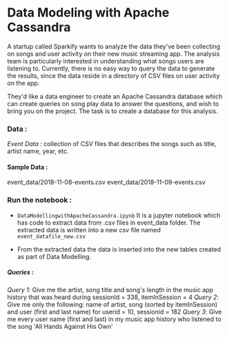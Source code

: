 # Data Modeling with Apache Cassandra

A startup called Sparkify wants to analyze the data they've been collecting on songs and user activity on their new music streaming app. The analysis team is particularly interested in understanding what songs users are listening to. Currently, there is no easy way to query the data to generate the results, since the data reside in a directory of CSV files on user activity on the app.

They'd like a data engineer to create an Apache Cassandra database which can create queries on song play data to answer the questions, and wish to bring you on the project. The task is to create a database for this analysis.

### Data :

*Event Data :* collection of CSV files that describes the songs such as title, artist name, year, etc.


#### Sample Data :

event_data/2018-11-08-events.csv
event_data/2018-11-09-events.csv

### Run the notebook :

  -  `DataModellingwithApacheCassandra.ipynb`
      It is a jupyter notebook which has code to extract data from .csv files in event_data folder. The extracted data is written into a new csv file named `event_datafile_new.csv`

  -   From the extracted data the data is inserted into the new tables created as part of Data Modelling.

##### Queries :

_Query 1_: Give me the artist, song title and song's length in the music app history
	 that was heard during sessionId = 338, itemInSession = 4
_Query 2_: Give me only the following: name of artist, song (sorted by itemInSession) and
	 user (first and last name) for userid = 10, sessionid = 182
_Query 3_: Give me every user name (first and last) in my music app history who
	 listened to the song 'All Hands Against His Own'
